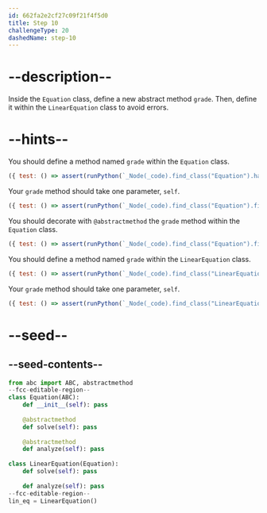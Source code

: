 ```yaml
---
id: 662fa2e2cf27c09f21f4f5d0
title: Step 10
challengeType: 20
dashedName: step-10
---
```


# --description--

Inside the `Equation` class, define a new abstract method `grade`. Then, define it within the `LinearEquation` class to avoid errors.

# --hints--

You should define a method named `grade` within the `Equation` class.

```js
({ test: () => assert(runPython(`_Node(_code).find_class("Equation").has_function("grade")`)) })
```

Your `grade` method should take one parameter, `self`.

```js
({ test: () => assert(runPython(`_Node(_code).find_class("Equation").find_function("grade").has_args("self")`)) })
```

You should decorate with `@abstractmethod` the `grade` method within the `Equation` class.

```js
({ test: () => assert(runPython(`_Node(_code).find_class("Equation").find_function("grade").has_decorators("abstractmethod")`)) })
```

You should define a method named `grade` within the `LinearEquation` class.

```js
({ test: () => assert(runPython(`_Node(_code).find_class("LinearEquation").has_function("grade")`)) })
```

Your `grade` method should take one parameter, `self`.

```js
({ test: () => assert(runPython(`_Node(_code).find_class("LinearEquation").find_function("grade").has_args("self")`)) })
```

# --seed--

## --seed-contents--

```py
from abc import ABC, abstractmethod
--fcc-editable-region--
class Equation(ABC):
    def __init__(self): pass
    
    @abstractmethod
    def solve(self): pass
        
    @abstractmethod
    def analyze(self): pass
        
class LinearEquation(Equation):
    def solve(self): pass
    
    def analyze(self): pass
--fcc-editable-region--
lin_eq = LinearEquation()
```
